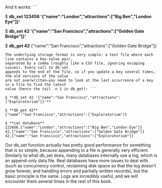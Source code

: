 And it works: ```

$ **db_set 123456 '{"name":"London","attractions":["Big Ben","London Eye"]}'**

$ **db_set 42 '{"name":"San Francisco","attractions":["Golden Gate Bridge"]}'**

$ **db_get 42**
{"name":"San Francisco","attractions":["Golden Gate Bridge"]} ``` 
The underlying storage format is very simple: a text file where each line contains a key-value pair,
separated by a comma (roughly like a CSV file, ignoring escaping issues). Every call to db_set
appends to the end of the file, so if you update a key several times, the old versions of the value
are not overwritten—you need to look at the last occurrence of a key in a file to find the latest
value (hence the tail -n 1 in db_get): ```

$ **db_set 42 '{"name":"San Francisco","attractions":["Exploratorium"]}'**

$ **db_get 42**
{"name":"San Francisco","attractions":["Exploratorium"]}

$ **cat database**
123456,{"name":"London","attractions":["Big Ben","London Eye"]}
42,{"name":"San Francisco","attractions":["Golden Gate Bridge"]}
42,{"name":"San Francisco","attractions":["Exploratorium"]} ``` 
Our db_set function actually has pretty good performance for something that is so simple, because
appending to a file is generally very efficient. Similarly to what db_set does, many databases
internally use a log, which is an append-only data file. Real databases have more issues to deal
with (such as concurrency control, reclaiming disk space so that the log doesn’t grow forever, and
handling errors and partially written records), but the basic principle is the same. Logs are
incredibly useful, and we will encounter them several times in the rest of this book.